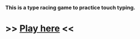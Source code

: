 ### This is a type racing game to practice touch typing.

# >> [Play here](https://oeuf16.github.io/Type-racer/) << 



